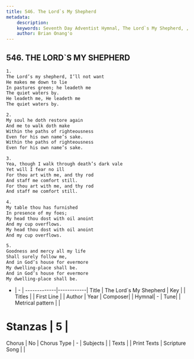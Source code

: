 ```yaml
---
title: 546. The Lord`s My Shepherd
metadata:
    description: 
    keywords: Seventh Day Adventist Hymnal, The Lord`s My Shepherd, , 
    author: Brian Onang'o
---
```



## 546. THE LORD`S MY SHEPHERD

```txt
1.
The Lord’s my shepherd, I’ll not want
He makes me down to lie
In pastures green; he leadeth me
The quiet waters by.
He leadeth me, He leadeth me
The quiet waters by.

2.
My soul he doth restore again
And me to walk doth make
Within the paths of righteousness
Even for his own name’s sake.
Within the paths of righteousness
Even for his own name’s sake.

3.
Yea, though I walk through death’s dark vale
Yet will I fear no ill
For thou art with me, and thy rod
And staff me comfort still.
For thou art with me, and thy rod
And staff me comfort still.

4.
My table thou has furnished
In presence of my foes;
My head thou dost with oil anoint
And my cup overflows.
My head thou dost with oil anoint
And my cup overflows.

5.
Goodness and mercy all my life
Shall surely follow me,
And in God’s house for evermore
My dwelling-place shall be.
And in God’s house for evermore
My dwelling-place shall be.
```

- |   -  |
-------------|------------|
Title | The Lord`s My Shepherd |
Key |  |
Titles |  |
First Line |  |
Author | 
Year | 
Composer|  |
Hymnal|  - |
Tune|  |
Metrical pattern | |
# Stanzas | 5 |
Chorus | No |
Chorus Type | - |
Subjects |  |
Texts |  |
Print Texts | 
Scripture Song |  |
  
